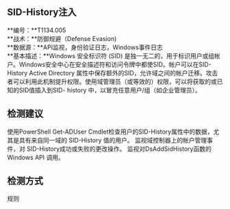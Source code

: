 ## SID-History注入  
**编号：**T1134.005  
**战术：**防御规避（Defense Evasion)  
**数据源：**API监视，身份验证日志，Windows事件日志  
**基本描述：**Windows 安全标识符 (SID) 是独一无二的，用于标识用户或组帐户。Windows安全中心在安全描述符和访问令牌中都使SID。帐户可以在SID-History Active Directory 属性中保存额外的SID，允许域之间的帐户迁移。攻击者可以利用此机制提升权限。使用域管理员（或等效的）权限，可以将获取的或已知的SID值插入到SID- history 中，以冒充任意用户/组（如企业管理员）。  
## 检测建议  
使用PowerShell Get-ADUser Cmdlet检查用户的SID-History属性中的数据，尤其是具有来自同一域的 SID-History 值的用户。
监视域控制器上的帐户管理事件，对 SID-History成功或失败的更改操作。
监视对DsAddSidHistory函数的 Windows API 调用。  
## 检测方式  
规则